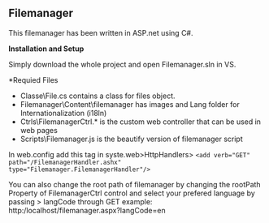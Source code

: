 ## Filemanager

This filemanager has been written in ASP.net using C#.

**Installation and Setup**

Simply download the whole project and open Filemanager.sln in VS.

*Requied Files
- Classe\File.cs contains a class for files object.
- Filemanager\Content\filemanager has images and Lang folder for Internationalization (i18ln)
- Ctrls\FilemanagerCtrl.\* is the custom web controller that can be used in web pages
- Scripts\Filemanager.js is the beautify version of filemanager script

In web.config
add this tag in syste.web>HttpHandlers>    `<add verb="GET" path="/FilemanagerHandler.ashx" type="Filemanager.FilemanagerHandler"/>`

You can also change the root path of filemanager by changing the rootPath Property of FilemanagerCtrl control and select your prefered language by passing > langCode through GET example:
http:/localhost/filemanager.aspx?langCode=en
